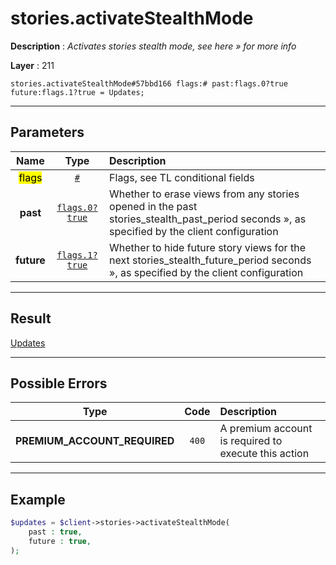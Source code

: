 # stories.activateStealthMode

**Description** : *Activates stories stealth mode, see here &raquo; for more info*

**Layer** : 211

```tl
stories.activateStealthMode#57bbd166 flags:# past:flags.0?true future:flags.1?true = Updates;
```

---

## Parameters

| Name | Type | Description |
| :---: | :---: | :--- |
| <mark>flags</mark> | [`#`](type/#) | Flags, see TL conditional fields |
| **past** | [`flags.0?true`](type/true) | Whether to erase views from any stories opened in the past stories_stealth_past_period seconds », as specified by the client configuration |
| **future** | [`flags.1?true`](type/true) | Whether to hide future story views for the next stories_stealth_future_period seconds », as specified by the client configuration |

---

## Result

[Updates](type/Updates)

---

## Possible Errors

| Type | Code | Description |
| :---: | :---: | :--- |
| **PREMIUM_ACCOUNT_REQUIRED** | `400` | A premium account is required to execute this action |

---

## Example

```php
$updates = $client->stories->activateStealthMode(
	past : true,
	future : true,
);
```